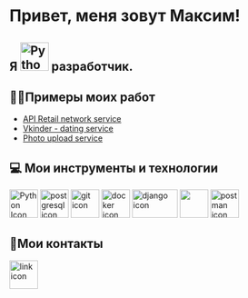 <h1> Привет, меня зовут Максим! </h1>

## Я <a href="https://www.python.org"><img src="https://upload.wikimedia.org/wikipedia/commons/thumb/c/c3/Python-logo-notext.svg/1024px-Python-logo-notext.svg.png" alt="Python Icon" height="50" widht="50"/></a> разработчик.
## 👷‍♂️Примеры моих работ
- [API Retail network service](https://github.com/7kHz/REST_API_DIPLOM/tree/master)
- [Vkinder - dating service](https://github.com/7kHz/adpy-team-diplom)
- [Photo upload service](https://github.com/7kHz/Course-project-/tree/over)
## :computer: Мои инструменты и технологии
<a href="https://www.python.org"><img src="https://upload.wikimedia.org/wikipedia/commons/thumb/c/c3/Python-logo-notext.svg/1024px-Python-logo-notext.svg.png" alt="Python Icon" height="50" widht="50"/></a>
<a href="https://www.postgresql.org"><img src="https://www.postgresql.org/media/img/about/press/elephant.png" alt="postgresql icon" height="50" widht="50"/></a>
<a href="https://git-scm.com"><img src="https://git-scm.com/images/logo@2x.png" alt="git icon" height="50" widht="50"/></a>
<a href="https://www.docker.com" ><img src="https://static-00.iconduck.com/assets.00/docker-icon-512x438-ga1hb37h.png" alt="docker icon" height="50" width="50"/></a>
<a href="https://www.djangoproject.com" ><img src="https://www.djangoproject.com/m/img/logos/django-logo-positive.png" alt="django icon" height="50" width="80"/></a>
<a href="https://docs.celeryq.dev/en/stable/" ><img src="https://upload.wikimedia.org/wikipedia/commons/1/19/Celery_logo.png" height="50" width="50"/></a>
<a href="https://postman.com" ><img src="https://www.vectorlogo.zone/logos/getpostman/getpostman-icon.svg" alt="postman icon" height="50" width="50"/></a>
## 📱Мои контакты
<a href="https://t.me/max_utsh"><img src="https://img.icons8.com/fluency/48/000000/telegram-app.png" alt="link icon" height="50" width="50"/></a>
